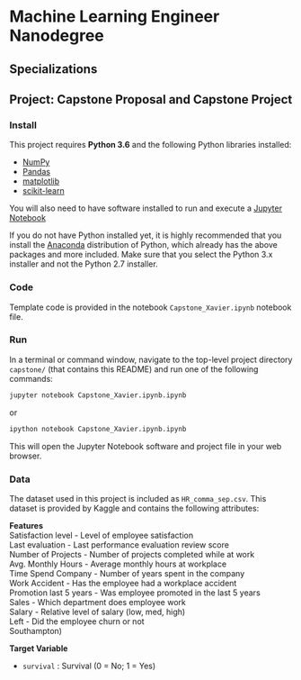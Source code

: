 # Machine Learning Engineer Nanodegree
## Specializations
## Project: Capstone Proposal and Capstone Project


### Install

This project requires **Python 3.6** and the following Python libraries installed:

- [NumPy](http://www.numpy.org/)
- [Pandas](http://pandas.pydata.org)
- [matplotlib](http://matplotlib.org/)
- [scikit-learn](http://scikit-learn.org/stable/)

You will also need to have software installed to run and execute a [Jupyter Notebook](http://ipython.org/notebook.html)

If you do not have Python installed yet, it is highly recommended that you install the [Anaconda](http://continuum.io/downloads) distribution of Python, 
which already has the above packages and more included. Make sure that you select the Python 3.x installer and not the Python 2.7 installer.

### Code

Template code is provided in the notebook `Capstone_Xavier.ipynb` notebook file.  


### Run

In a terminal or command window, navigate to the top-level project directory `capstone/` (that contains this README) and run one of the following commands:

```bash
jupyter notebook Capstone_Xavier.ipynb.ipynb
```
or
```bash
ipython notebook Capstone_Xavier.ipynb.ipynb
```

This will open the Jupyter Notebook software and project file in your web browser.

### Data

The dataset used in this project is included as `HR_comma_sep.csv`. This dataset is provided by Kaggle and contains the following attributes:

**Features**  
Satisfaction level	-	Level of employee satisfaction  
Last evaluation	-	Last performance evaluation review score  
Number of Projects	-	Number of projects completed while at work  
Avg. Monthly Hours	-	Average monthly hours at workplace  
Time Spend Company	-	Number of years spent in the company  
Work Accident	-	Has the employee had a workplace accident  
Promotion last 5 years	-	Was employee promoted in the last 5 years  
Sales 	-	Which department does employee work  
Salary 	-	Relative level of salary (low, med, high)  
Left	-	Did the employee churn or not  
Southampton)

**Target Variable**
- `survival` : Survival (0 = No; 1 = Yes)
